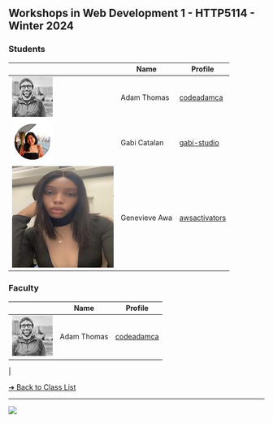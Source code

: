 <style>@import url("//readme.codeadam.ca/readme.css");</style>

## Workshops in Web Development 1 - HTTP5114 - Winter 2024

### Students


|                                       | Name        | Profile                          |
| ------------------------------------- | ----------- | -------------------------------- |
| ![Adam Thomas](images/codeadamca.png) | Adam Thomas | [codeadamca](faculty/codeadamca) |
| ![Adam Thomas](images/gabi-studio.png) | Gabi Catalan | [gabi-studio](students/gabi-studio.markdown) |
|  ![Genevieve Awa](images/vee.jpg)  | Genevieve Awa | [awsactivators](https://awsactivators.github.io) | 

### Faculty

|                                       | Name        | Profile                          |
| ------------------------------------- | ----------- | -------------------------------- |
| ![Adam Thomas](images/codeadamca.png) | Adam Thomas | [codeadamca](faculty/codeadamca) |
| 

[&#10132; Back to Class List](/)

---

<a href="https://brickmmo.com">
<img src="https://brickmmo.com/images/brickmmo-logo-horizontal.jpg" width="100">
</a>
